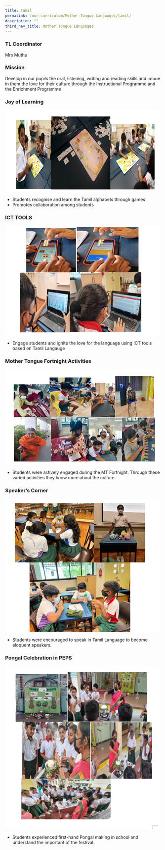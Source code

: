 ```yaml
---
title: Tamil
permalink: /our-curriculum/Mother-Tongue-Languages/tamil/
description: ""
third_nav_title: Mother Tongue Languages
---
```

### TL Coordinator ###

Mrs Muthu

### Mission ###

Develop in our pupils the oral, listening, writing and reading skills and imbue in them the love for their culture through the Instructional Programme and the Enrichment Programme


### Joy of Learning ###
![](/images/TLjoy.png)

* Students recognise and learn the Tamil alphabets through games
* Promotes collaboration among students


  

### ICT TOOLS ###
![](/images/TLict.png)

* Engage students and ignite the love for the language using ICT tools based on Tamil Langauge 


### Mother Tongue Fortnight Activities  ###

![](/images/TL4nite.png)

* Students were actively engaged during the MT Fortnight. Through these varied activities they know more about the culture. 

### Speaker’s Corner ###

![](/images/TLspeak.png)

* Students were encouraged to speak in Tamil Language to become eloquent speakers. 

### Pongal Celebration in PEPS ###
![](/images/TLpongal.png)

* Students experienced first-hand Pongal making in school and understand the important of the festival.